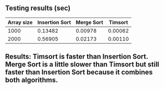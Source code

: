 
## Testing results (sec)

| Array size | Insertion Sort | Merge Sort | Timsort |
|------------|----------------|------------|---------|
| 1000 | 0.13482 | 0.00978 | 0.00062 |
| 2000 | 0.56905 | 0.02173 | 0.00110 |

## Results: Timsort is faster than Insertion Sort. Merge Sort is a little slower than Timsort but still faster than Insertion Sort because it combines both algorithms.
